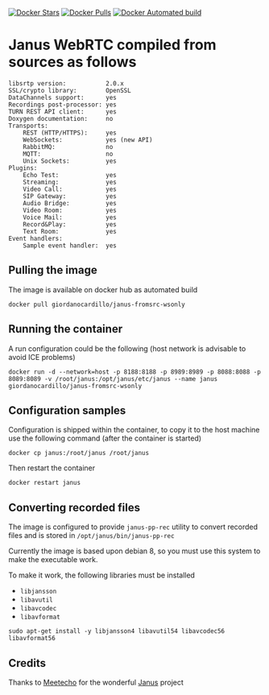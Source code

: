 [![Docker Stars](https://img.shields.io/docker/stars/giordanocardillo/janus-fromsrc-wsonly.svg?style=flat-square)](https://hub.docker.com/r/giordanocardillo/janus-fromsrc-wsonly/) [![Docker Pulls](https://img.shields.io/docker/pulls/giordanocardillo/janus-fromsrc-wsonly.svg?style=flat-square)](https://hub.docker.com/r/giordanocardillo/janus-fromsrc-wsonly/) [![Docker Automated build](https://img.shields.io/docker/automated/giordanocardillo/janus-fromsrc-wsonly.svg?style=flat-square)](https://hub.docker.com/r/giordanocardillo/janus-fromsrc-wsonly/)

# Janus WebRTC compiled from sources as follows

```
libsrtp version:           2.0.x
SSL/crypto library:        OpenSSL
DataChannels support:      yes
Recordings post-processor: yes
TURN REST API client:      yes
Doxygen documentation:     no
Transports:
    REST (HTTP/HTTPS):     yes
    WebSockets:            yes (new API)
    RabbitMQ:              no
    MQTT:                  no
    Unix Sockets:          yes
Plugins:
    Echo Test:             yes
    Streaming:             yes
    Video Call:            yes
    SIP Gateway:           yes
    Audio Bridge:          yes
    Video Room:            yes
    Voice Mail:            yes
    Record&Play:           yes
    Text Room:             yes
Event handlers:
    Sample event handler:  yes
```

## Pulling the image
The image is available on docker hub as automated build

```
docker pull giordanocardillo/janus-fromsrc-wsonly
```

## Running the container
A run configuration could be the following (host network is advisable to avoid ICE problems)

```
docker run -d --network=host -p 8188:8188 -p 8989:8989 -p 8088:8088 -p 8089:8089 -v /root/janus:/opt/janus/etc/janus --name janus giordanocardillo/janus-fromsrc-wsonly
```  

## Configuration samples
Configuration is shipped within the container, to copy it to the host machine use the following command (after the container is started)

```
docker cp janus:/root/janus /root/janus
```

Then restart the container

```
docker restart janus
```

## Converting recorded files

The image is configured to provide `janus-pp-rec` utility to convert recorded files and is stored in `/opt/janus/bin/janus-pp-rec`

Currently the image is based upon debian 8, so you must use this system to make the executable work.

To make it work, the following libraries must be installed

* `libjansson`
* `libavutil`
* `libavcodec`
* `libavformat`

```
sudo apt-get install -y libjansson4 libavutil54 libavcodec56 libavformat56
```

## Credits

Thanks to [Meetecho](http://www.meetecho.com/en/) for the wonderful [Janus](https://janus.conf.meetecho.com/) project
